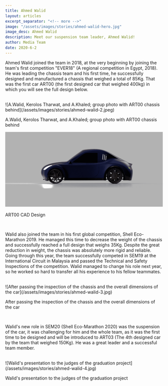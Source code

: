```yaml
---
title: Ahmed Walid
layout: articles
excerpt_separator: "<!-- more -->"
image: "/assets/images/stories/ahmed-walid-hero.jpg"
image_desc: Ahmed Walid
description: Meet our suspension team leader, Ahmed Walid!
author: Media Team
date: 2020-6-2
---
```


Ahmed Walid joined the team in 2018, at the very beginning by joining the team's first competition "EVER18" (A regional competition in Egypt, 2018). He was leading the chassis team and his first time, he successfully designed and manufactured a chassis that weighed a total of 85Kg. That was the first car ART00 (the first designed car that weighed 400kg) in which you will see the full design below.


<br>
![A.Walid, Kerolos Tharwat, and A.Khaled; group photo with ART00 chassis behind](/assets/images/stories/ahmed-walid-2.jpeg)
<p class="img-caption">A.Walid, Kerolos Tharwat, and A.Khaled; group photo with ART00 chassis behind</p>

![ART00 CAD Design](/assets/images/stories/ahmed-walid-1.png)
<p class="img-caption">ART00 CAD Design</p>
<br>

Walid also joined the team in his first global competition, Shell Eco-Marathon 2019. He managed this time to decrease the weight of the chassis and successfully reached a full design that weighs 35Kg. Despite the great reduction in weight, the chassis was absolutely more rigid and reliable.
Going through this year, the team successfully competed in SEM19 at the International Circuit in Malaysia and passed the Technical and Safety Inspections of the competition.
Walid managed to change his role next year, so he worked so hard to transfer all his experience to his fellow teammates.

<br>
![After passing the inspection of the chassis and the overall dimensions of the car](/assets/images/stories/ahmed-walid-3.jpg)
<p class="img-caption">After passing the inspection of the chassis and the overall dimensions of the car</p>
<br>

Walid's new role in SEM20 (Shell Eco-Marathon 2020) was the suspension of the car, it was challenging for him and the whole team, as it was the first time to be designed and will be introduced to ART03 (The 4th designed car by the team that weighed 150Kg). He was a great leader and a successful team member.

<br>
![Walid's presentation to the judges of the graduation project](/assets/images/stories/ahmed-walid-4.jpg)
<p class="img-caption">Walid's presentation to the judges of the graduation project</p>
<br>